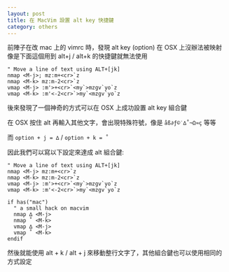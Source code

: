 ```yaml
---
layout: post
title: 在 MacVim 設置 alt key 快捷鍵
category: others
---
```


前陣子在改 mac 上的 vimrc 時，發現 alt key (option) 在 OSX 上沒辦法被映射
像是下面這個用到 alt+j / alt+k 的快捷鍵就無法使用

```vim
" Move a line of text using ALT+[jk]
nmap <M-j>; mz:m+<cr>`z
nmap <M-k> mz:m-2<cr>`z
vmap <M-j> :m'>+<cr>`<my`>mzgv`yo`z
vmap <M-k> :m'<-2<cr>`>my`<mzgv`yo`z
```

後來發現了一個神奇的方式可以在 OSX 上成功設置 alt key 組合鍵

<!--more-->

在 OSX 按住 alt 再輸入其他文字，會出現特殊符號，像是 `åß∂ƒ©˙∆˚¬Ω≈ç` 等等

而 `option + j = ∆` / `option + k = ˚`

因此我們可以寫以下設定來達成 alt 組合鍵:

```vim
" Move a line of text using ALT+[jk]
nmap <M-j> mz:m+<cr>`z
nmap <M-k> mz:m-2<cr>`z
vmap <M-j> :m'>+<cr>`<my`>mzgv`yo`z
vmap <M-k> :m'<-2<cr>`>my`<mzgv`yo`z

if has("mac")
  " a small hack on macvim
  nmap ∆ <M-j>
  nmap ˚ <M-k>
  vmap ∆ <M-j>
  vmap ˚ <M-k>
endif
```

然後就能使用 alt + k / alt + j 來移動整行文字了，其他組合鍵也可以使用相同的方式設定

